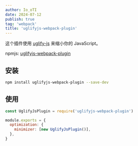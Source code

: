 ```yaml
---
author: Io_oTI
date: 2024-07-12
publish: true
tag: 'webpack'
title: 'uglifyjs-webpack-plugin'
---
```


这个插件使用 [uglify-js](https://github.com/mishoo/UglifyJS2) 来缩小你的 JavaScript。

npmjs: [uglifyjs-webpack-plugin](https://www.npmjs.com/package/uglifyjs-webpack-plugin)

## 安装

```bash
npm install uglifyjs-webpack-plugin --save-dev
```

## 使用

```javascript
const UglifyJsPlugin = require('uglifyjs-webpack-plugin')

module.exports = {
  optimization: {
    minimizer: [new UglifyJsPlugin()],
  },
}
```
